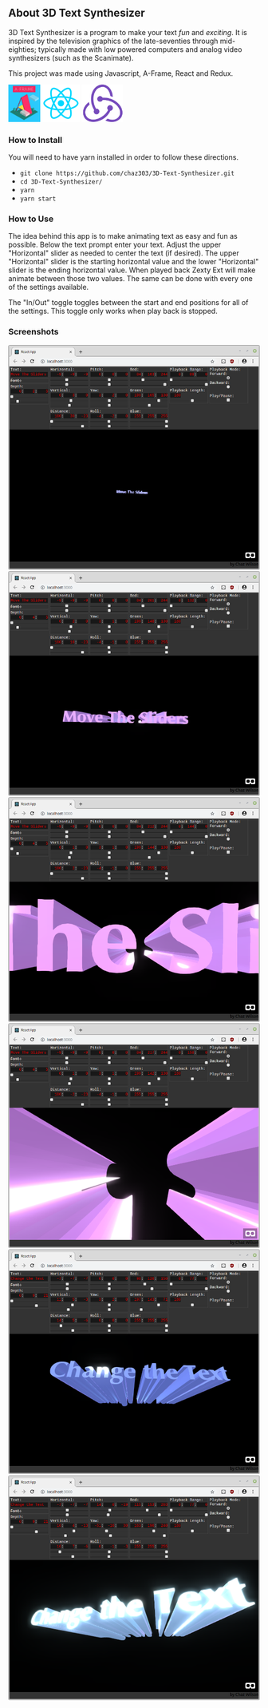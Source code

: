 ## About 3D Text Synthesizer

3D Text Synthesizer is a program to make your text _fun_ and _exciting_. It is inspired by the television graphics of the late-seventies through mid-eighties; typically made with low powered computers and analog video synthesizers (such as the Scanimate).

This project was made using Javascript, A-Frame, React and Redux.
<p float="left">
<img src="./img/logos/A-Frame_logo.png" height="75">
<img src="./img/logos/react.png" height="75">
<img src="./img/logos/redux.png" height="75">
</p>

### How to Install

You will need to have yarn installed in order to follow these directions.

* `git clone https://github.com/chaz303/3D-Text-Synthesizer.git`
* `cd 3D-Text-Synthesizer/`
* `yarn`
* `yarn start`

### How to Use

The idea behind this app is to make animating text as easy and fun as possible. Below the text prompt enter your text. Adjust the upper "Horizontal" slider as needed to center the text (if desired). The upper "Horizontal" slider is the starting horizontal value and the lower "Horizontal" slider is the ending horizontal value. When played back Zexty Ext will make animate between those two values. The same can be done with every one of the settings available.

The "In/Out" toggle toggles between the start and end positions for all of the settings. This toggle only works when play back is stopped.

### Screenshots

<p align="center">
<img src="./img/screenshot1.png">
<img src="./img/screenshot2.png">
<img src="./img/screenshot3.png">
<img src="./img/screenshot4.png">
<img src="./img/screenshot5.png">
<img src="./img/screenshot6.png">
</p>
